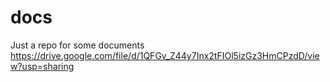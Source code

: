 # docs
Just a repo for some documents
https://drive.google.com/file/d/1QFGv_Z44y7Inx2tFIOl5izGz3HmCPzdD/view?usp=sharing

